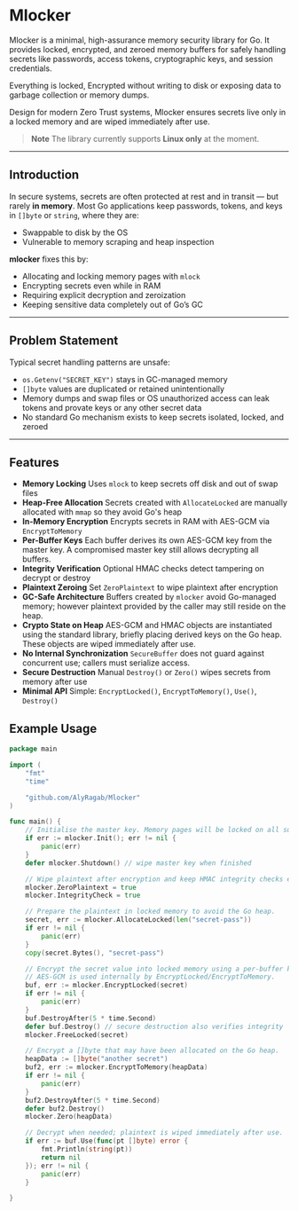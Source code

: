 # Mlocker
Mlocker is a minimal, high-assurance memory security library for Go. It provides locked, encrypted, and zeroed memory buffers for safely handling secrets like passwords, access tokens, cryptographic keys, and session credentials.

Everything is locked, Encrypted without writing to disk or exposing data to garbage collection or memory dumps.

Design for modern Zero Trust systems, Mlocker ensures secrets live only in a locked memory and are wiped immediately after use.

> **Note**
> The library currently supports **Linux only** at the moment.

---

## Introduction

In secure systems, secrets are often protected at rest and in transit — but rarely **in memory**. Most Go applications keep passwords, tokens, and keys in `[]byte` or `string`, where they are:

- Swappable to disk by the OS
- Vulnerable to memory scraping and heap inspection

**mlocker** fixes this by:
- Allocating and locking memory pages with `mlock`
- Encrypting secrets even while in RAM
- Requiring explicit decryption and zeroization
- Keeping sensitive data completely out of Go’s GC

---

## Problem Statement

Typical secret handling patterns are unsafe:

- `os.Getenv("SECRET_KEY")` stays in GC-managed memory
- `[]byte` values are duplicated or retained unintentionally
- Memory dumps and swap files or OS unauthorized access can leak tokens and provate keys or any other secret data
- No standard Go mechanism exists to keep secrets isolated, locked, and zeroed

---

## Features

- **Memory Locking** Uses `mlock` to keep secrets off disk and out of swap files
- **Heap-Free Allocation** Secrets created with `AllocateLocked` are manually allocated with `mmap` so they avoid Go's heap
- **In-Memory Encryption** Encrypts secrets in RAM with AES-GCM via `EncryptToMemory`
- **Per-Buffer Keys** Each buffer derives its own AES-GCM key from the master key. A compromised master key still allows decrypting all buffers.
- **Integrity Verification** Optional HMAC checks detect tampering on decrypt or destroy
- **Plaintext Zeroing** Set `ZeroPlaintext` to wipe plaintext after encryption
- **GC-Safe Architecture** Buffers created by `mlocker` avoid Go-managed memory; however plaintext provided by the caller may still reside on the heap.
- **Crypto State on Heap** AES-GCM and HMAC objects are instantiated using the standard library, briefly placing derived keys on the Go heap. These objects are wiped immediately after use.
- **No Internal Synchronization** `SecureBuffer` does not guard against concurrent use; callers must serialize access.
- **Secure Destruction** Manual `Destroy()` or `Zero()` wipes secrets from memory after use
- **Minimal API** Simple: `EncryptLocked()`, `EncryptToMemory()`, `Use()`, `Destroy()`

## Example Usage

```go
package main

import (
    "fmt"
    "time"

    "github.com/AlyRagab/Mlocker"
)

func main() {
    // Initialise the master key. Memory pages will be locked on all supported platforms.
    if err := mlocker.Init(); err != nil {
        panic(err)
    }
    defer mlocker.Shutdown() // wipe master key when finished

    // Wipe plaintext after encryption and keep HMAC integrity checks enabled.
    mlocker.ZeroPlaintext = true
    mlocker.IntegrityCheck = true

    // Prepare the plaintext in locked memory to avoid the Go heap.
    secret, err := mlocker.AllocateLocked(len("secret-pass"))
    if err != nil {
        panic(err)
    }
    copy(secret.Bytes(), "secret-pass")

    // Encrypt the secret value into locked memory using a per-buffer key.
    // AES-GCM is used internally by EncryptLocked/EncryptToMemory.
    buf, err := mlocker.EncryptLocked(secret)
    if err != nil {
        panic(err)
    }
    buf.DestroyAfter(5 * time.Second)
    defer buf.Destroy() // secure destruction also verifies integrity
    mlocker.FreeLocked(secret)

    // Encrypt a []byte that may have been allocated on the Go heap.
    heapData := []byte("another secret")
    buf2, err := mlocker.EncryptToMemory(heapData)
    if err != nil {
        panic(err)
    }
    buf2.DestroyAfter(5 * time.Second)
    defer buf2.Destroy()
    mlocker.Zero(heapData)

    // Decrypt when needed; plaintext is wiped immediately after use.
    if err := buf.Use(func(pt []byte) error {
        fmt.Println(string(pt))
        return nil
    }); err != nil {
        panic(err)
    }

}
```

